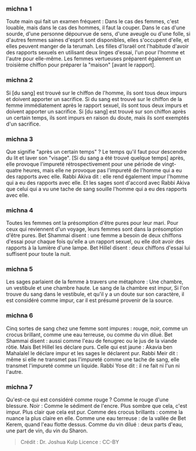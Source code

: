 
### michna 1
Toute main qui fait un examen fréquent : Dans le cas des femmes, c'est louable, mais dans le cas des hommes, il faut la couper. Dans le cas d'une sourde, d'une personne dépourvue de sens, d'une aveugle ou d'une folle, si d'autres femmes saines d'esprit sont disponibles, elles s'occupent d'elle, et elles peuvent manger de la terumah. Les filles d'Israël ont l'habitude d'avoir des rapports sexuels en utilisant deux linges d'essai, l'un pour l'homme et l'autre pour elle-même. Les femmes vertueuses préparent également un troisième chiffon pour préparer la "maison" [avant le rapport].

### michna 2
Si [du sang] est trouvé sur le chiffon de l'homme, ils sont tous deux impurs et doivent apporter un sacrifice. Si du sang est trouvé sur le chiffon de la femme immédiatement après le rapport sexuel, ils sont tous deux impurs et doivent apporter un sacrifice. Si [du sang] est trouvé sur son chiffon après un certain temps, ils sont impurs en raison du doute, mais ils sont exemptés d'un sacrifice.

### michna 3
Que signifie "après un certain temps" ? Le temps qu'il faut pour descendre du lit et laver son "visage". [Si du sang a été trouvé quelque temps] après, elle provoque l'impureté rétrospectivement pour une période de vingt-quatre heures, mais elle ne provoque pas l'impureté de l'homme qui a eu des rapports avec elle. Rabbi Akiva dit : elle rend également impur l'homme qui a eu des rapports avec elle. Et les sages sont d'accord avec Rabbi Akiva que celui qui a vu une tache de sang souille l'homme qui a eu des rapports avec elle.

### michna 4
Toutes les femmes ont la présomption d'être pures pour leur mari. Pour ceux qui reviennent d'un voyage, leurs femmes sont dans la présomption d'être pures. Bet Shammai disent : une femme a besoin de deux chiffons d'essai pour chaque fois qu'elle a un rapport sexuel, ou elle doit avoir des rapports à la lumière d'une lampe. Bet Hillel disent : deux chiffons d'essai lui suffisent pour toute la nuit.

### michna 5
Les sages parlaient de la femme à travers une métaphore : Une chambre, un vestibule et une chambre haute. Le sang de la chambre est impur, Si l'on trouve du sang dans le vestibule, et qu'il y a un doute sur son caractère, il est considéré comme impur, car il est présumé provenir de la source.

### michna 6
Cinq sortes de sang chez une femme sont impures : rouge, noir, comme un crocus brillant, comme une eau terreuse, ou comme du vin dilué. Bet Shammai disent : aussi comme l'eau de fenugrec ou le jus de la viande rôtie. Mais Bet Hillel les déclare purs. Celle qui est jaune : Akavia ben Mahalalel le déclare impur et les sages le déclarent pur. Rabbi Meir dit : même si elle ne transmet pas l'impureté comme une tache de sang, elle transmet l'impureté comme un liquide. Rabbi Yose dit : il ne fait ni l'un ni l'autre.

### michna 7
Qu'est-ce qui est considéré comme rouge ? Comme le rouge d'une blessure. Noir : Comme le sédiment de l'encre. Plus sombre que cela, c'est impur. Plus clair que cela est pur. Comme des crocus brillants : comme la nuance la plus claire en elle. Comme une eau terreuse : de la vallée de Bet Kerem, quand l'eau flotte dessus. Comme du vin dilué : deux parts d'eau, une part de vin, du vin du Sharon.

>Crédit : Dr. Joshua Kulp
>Licence : CC-BY
